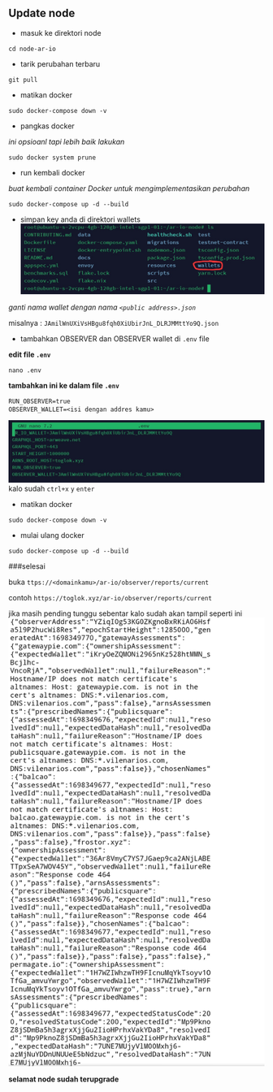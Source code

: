## Update node

* masuk ke direktori node
```
cd node-ar-io
```
* tarik perubahan terbaru
```
git pull
```
* matikan docker
```
sudo docker-compose down -v
```
* pangkas docker

*ini opsioanl tapi lebih baik lakukan*
```
sudo docker system prune
```
* run kembali docker

*buat kembali container Docker untuk mengimplementasikan perubahan*
```
sudo docker-compose up -d --build
```
* simpan key anda di direktori wallets
![gamba](gambar/2.jpg)

*ganti nama wallet dengan nama `<public address>.json`*

misalnya : `JAmilWnUXiVsHBgu8fqh0XiUbirJnL_DLRJMMttYo9Q.json`

* tambahkan OBSERVER dan OBSERVER wallet di `.env` file

**edit file `.env`**
```
nano .env
```

**tambahkan ini ke dalam file `.env`**
```
RUN_OBSERVER=true
OBSERVER_WALLET=<isi dengan addres kamu>
```
![gambar](gambar/3.jpg)
kalo sudah `ctrl+x` `y` `enter`

* matikan docker
```
sudo docker-compose down -v
```
* mulai ulang docker 
```
sudo docker-compose up -d --build
```
###selesai

buka ```ttps://<domainkamu>/ar-io/observer/reports/current```

contoh `https://toglok.xyz/ar-io/observer/reports/current`

jika masih pending tunggu sebentar
kalo sudah akan tampil seperti ini
![gambar](gambar/4.jpg)

****selamat node sudah terupgrade****




